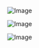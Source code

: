 ![Image](https://github.com/user-attachments/assets/a32addcf-6cfa-4f80-bb69-f8581f00508e)

![Image](https://github.com/user-attachments/assets/7d2b1b34-dae5-4bb2-8d92-abe52faa601d)

![Image](https://github.com/user-attachments/assets/3b982bbb-c50c-4b39-be8c-95f47718510f)
